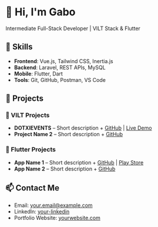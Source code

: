 # 👋 Hi, I'm Gabo
Intermediate Full-Stack Developer | VILT Stack & Flutter

## 💼 Skills
- **Frontend**: Vue.js, Tailwind CSS, Inertia.js
- **Backend**: Laravel, REST APIs, MySQL
- **Mobile**: Flutter, Dart
- **Tools**: Git, GitHub, Postman, VS Code

## 📁 Projects
### 🚀 VILT Projects
- **DOTXIEVENTS** – Short description + [GitHub](#) | [Live Demo](https://dotxievents.com/)
- **Project Name 2** – Short description + [GitHub](#)

### 📱 Flutter Projects
- **App Name 1** – Short description + [GitHub](#) | [Play Store](#)
- **App Name 2** – Short description + [GitHub](#)

## 📫 Contact Me
- Email: your.email@example.com
- LinkedIn: [your-linkedin](#)
- Portfolio Website: [yourwebsite.com](#)
